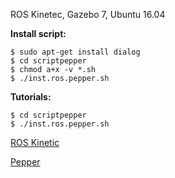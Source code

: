 ROS Kinetec, Gazebo 7, Ubuntu 16.04 


**Install script:**
``` 
$ sudo apt-get install dialog
$ cd scriptpepper
$ chmod a+x -v *.sh
$ ./inst.ros.pepper.sh
```

**Tutorials:**
``` 
$ cd scriptpepper
$ ./inst.ros.pepper.sh
```
[ROS Kinetic](https://www.youtube.com/watch?v=LtHeyCBAE-8)

[Pepper](https://www.youtube.com/watch?v=toLx_NlV4kA)
